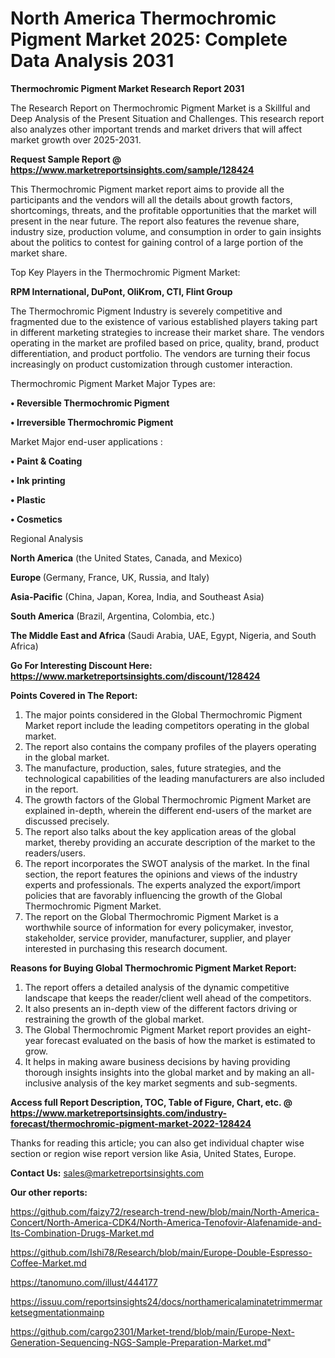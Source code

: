 # North America Thermochromic Pigment Market 2025: Complete Data Analysis 2031

<strong>Thermochromic Pigment Market Research Report 2031</strong>

The Research Report on Thermochromic Pigment Market is a Skillful and Deep Analysis of the Present Situation and Challenges. This research report also analyzes other important trends and market drivers that will affect market growth over 2025-2031.

<strong>Request Sample Report @ <a href=https://www.marketreportsinsights.com/sample/128424>https://www.marketreportsinsights.com/sample/128424</a></strong>

This Thermochromic Pigment market report aims to provide all the participants and the vendors will all the details about growth factors, shortcomings, threats, and the profitable opportunities that the market will present in the near future. The report also features the revenue share, industry size, production volume, and consumption in order to gain insights about the politics to contest for gaining control of a large portion of the market share.

Top Key Players in the Thermochromic Pigment Market:

<strong>RPM International, DuPont, OliKrom, CTI, Flint Group</strong>

The Thermochromic Pigment Industry is severely competitive and fragmented due to the existence of various established players taking part in different marketing strategies to increase their market share. The vendors operating in the market are profiled based on price, quality, brand, product differentiation, and product portfolio. The vendors are turning their focus increasingly on product customization through customer interaction.

Thermochromic Pigment Market Major Types are:

<strong>• Reversible Thermochromic Pigment

• Irreversible Thermochromic Pigment</strong>

Market Major end-user applications :

<strong>• Paint & Coating

• Ink printing

• Plastic

• Cosmetics</strong>

Regional Analysis

</u><strong><b>North America</b></strong> (the United States, Canada, and Mexico)

<strong><b>Europe </b></strong>(Germany, France, UK, Russia, and Italy)

<strong><b>Asia-Pacific</b></strong> (China, Japan, Korea, India, and Southeast Asia)

<strong><b>South America</b></strong> (Brazil, Argentina, Colombia, etc.)

<strong><b>The Middle East and Africa</b></strong> (Saudi Arabia, UAE, Egypt, Nigeria, and South Africa)

<strong>Go For Interesting Discount Here: <a href=https://www.marketreportsinsights.com/discount/128424>https://www.marketreportsinsights.com/discount/128424</a></strong>

<strong>Points Covered in The Report:</strong>
<ol>
  <li>The major points considered in the Global Thermochromic Pigment Market report include the leading competitors operating in the global market.</li>
  <li>The report also contains the company profiles of the players operating in the global market.</li>
  <li>The manufacture, production, sales, future strategies, and the technological capabilities of the leading manufacturers are also included in the report.</li>
  <li>The growth factors of the Global Thermochromic Pigment Market are explained in-depth, wherein the different end-users of the market are discussed precisely.</li>
  <li>The report also talks about the key application areas of the global market, thereby providing an accurate description of the market to the readers/users.</li>
  <li>The report incorporates the SWOT analysis of the market. In the final section, the report features the opinions and views of the industry experts and professionals. The experts analyzed the export/import policies that are favorably influencing the growth of the Global Thermochromic Pigment Market.</li>
  <li>The report on the Global Thermochromic Pigment Market is a worthwhile source of information for every policymaker, investor, stakeholder, service provider, manufacturer, supplier, and player interested in purchasing this research document.</li>
</ol>
<strong>Reasons for Buying Global Thermochromic Pigment Market Report:</strong>

<ol>
  <li>The report offers a detailed analysis of the dynamic competitive landscape that keeps the reader/client well ahead of the competitors.</li>
  <li>It also presents an in-depth view of the different factors driving or restraining the growth of the global market.</li>
  <li>The Global Thermochromic Pigment Market report provides an eight-year forecast evaluated on the basis of how the market is estimated to grow.</li>
  <li>It helps in making aware business decisions by having providing thorough insights insights into the global market and by making an all-inclusive analysis of the key market segments and sub-segments.</li>
</ol>
<strong>Access full Report Description, TOC, Table of Figure, Chart, etc. @ <a href=https://www.marketreportsinsights.com/industry-forecast/thermochromic-pigment-market-2022-128424>https://www.marketreportsinsights.com/industry-forecast/thermochromic-pigment-market-2022-128424</a></strong>


Thanks for reading this article; you can also get individual chapter wise section or region wise report version like Asia, United States, Europe.

<strong>Contact Us:</strong>
sales@marketreportsinsights.com

<strong>Our other reports:</strong>

<a href=https://github.com/faizy72/research-trend-new/blob/main/North-America-Concert/North-America-CDK4/North-America-Tenofovir-Alafenamide-and-Its-Combination-Drugs-Market.md>https://github.com/faizy72/research-trend-new/blob/main/North-America-Concert/North-America-CDK4/North-America-Tenofovir-Alafenamide-and-Its-Combination-Drugs-Market.md</a>

<a href=https://github.com/Ishi78/Research/blob/main/Europe-Double-Espresso-Coffee-Market.md>https://github.com/Ishi78/Research/blob/main/Europe-Double-Espresso-Coffee-Market.md</a>

<a href=https://tanomuno.com/illust/444177>https://tanomuno.com/illust/444177</a>

<a href=https://issuu.com/reportsinsights24/docs/northamericalaminatetrimmermarketsegmentationmainp>https://issuu.com/reportsinsights24/docs/northamericalaminatetrimmermarketsegmentationmainp</a>

<a href=https://github.com/cargo2301/Market-trend/blob/main/Europe-Next-Generation-Sequencing-NGS-Sample-Preparation-Market.md>https://github.com/cargo2301/Market-trend/blob/main/Europe-Next-Generation-Sequencing-NGS-Sample-Preparation-Market.md</a>"
